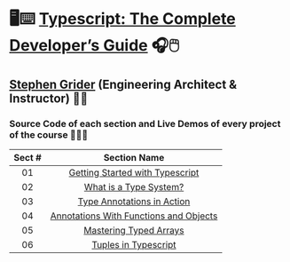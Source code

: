 # 🖥️⌨️ [Typescript: The Complete Developer’s Guide](https://www.udemy.com/course/typescript-the-complete-developers-guide) 🎧🖱️

## [Stephen Grider](https://www.linkedin.com/in/stephengrider) (Engineering Architect & Instructor) 👨‍🏫

### Source Code of each section and Live Demos of every project of the course 👨🏽‍💻

| Sect # |                                                                          Section Name                                                                          |
| :----: | :------------------------------------------------------------------------------------------------------------------------------------------------------------: |
|   01   |      [Getting Started with Typescript](https://github.com/ajfm88/react-typescript-projects/tree/main/typescript-complete-developers-guide/01-fetch-json)       |
|   02   |            [What is a Type System?](https://github.com/ajfm88/react-typescript-projects/tree/main/typescript-complete-developers-guide/02-features)            |
|   03   |        [Type Annotations in Action](https://github.com/ajfm88/react-typescript-projects/tree/main/typescript-complete-developers-guide/03-annotations)         |
|   04   | [Annotations With Functions and Objects](https://github.com/ajfm88/react-typescript-projects/tree/main/typescript-complete-developers-guide/04-annot-func-obj) |
|   05   |          [Mastering Typed Arrays](https://github.com/ajfm88/react-typescript-projects/tree/main/typescript-complete-developers-guide/05-typed-arrays)          |
|   06   |              [Tuples in Typescript](https://github.com/ajfm88/react-typescript-projects/tree/main/typescript-complete-developers-guide/06-tuples)              |
